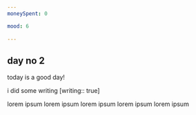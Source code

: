 ```yaml
---
moneySpent: 0

mood: 6
 
---
```

## day no 2
today is a good day!
 

i did some writing [writing:: true]

lorem ipsum lorem ipsum lorem ipsum lorem ipsum lorem ipsum
